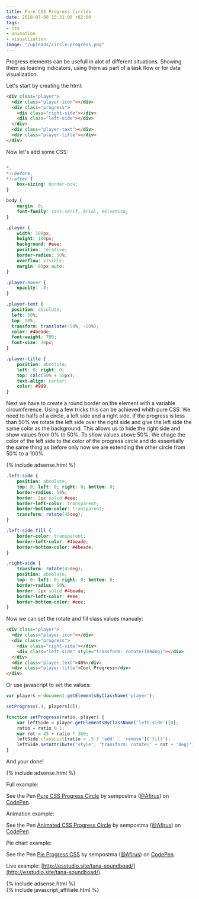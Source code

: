```yaml
---
title: Pure CSS Progress Circles
date: 2018-07-08 15:31:00 +02:00
tags:
- css
- animation
- visualization
image: "/uploads/circle-progress.png"
---
```


Progress elements can be usefull in alot of different situations. Showing them as loading indicators, using them as part of a task flow or for data visualization.

Let's start by creating the html:

```html
<div class="player">
  <div class="player-icon"></div>
  <div class="progress">
    <div class="right-side"></div>
    <div class="left-side"></div>
  </div>
  <div class="player-text"></div>
  <div class="player-title"></div>
</div>
```

Now let's add some CSS:

```css

*,
*::before,
*::after {
    box-sizing: border-box;
}

body {
    margin: 0;
    font-family: sans-serif, Arial, Helvetica;
}

.player {
    width: 100px;
    height: 100px;
    background: #eee;
    position: relative;
    border-radius: 50%;
    overflow: visible;
    margin: 80px auto;
}

.player:hover {
    opacity: .8;
}

.player-text {
  position: absolute;
  left: 50%;
  top: 50%;
  transform: translate(-50%, -50%);
  color: #4beade;
  font-weight: 700;
  font-size: 20px;
}

.player-title {
    position: absolute;
    left: 0; right: 0;
    top: calc(50% + 55px);
    text-align: center;
    color: #999;
}
```

Next we have to create a round border on the element with a variable circumference. Using a few tricks this can be achieved whith pure CSS. We need to halfs of a circle, a left side and a right side. If the progress is less than 50% we rotate the left side over the right side and give the left side the same color as the background. This allows us to hide the right side and show values from 0% to 50%. To show values above 50%. We chage the color of the left side to the color of the progress circle and do essentially the same thing as before only now we are extending the other circle from 50% to a 100%. 

{% include adsense.html %}

```css
.left-side {
    position: absolute;
    top: 0; left: 0; right: 0; bottom: 0;
    border-radius: 50%;    
    border: 2px solid #eee;
    border-left-color: transparent;
    border-bottom-color: transparent;
    transform: rotate(45deg);
}

.left-side.fill {
    border-color: transparent;
    border-left-color: #4beade;
    border-bottom-color: #4beade;
}

.right-side {
    transform: rotate(45deg);
    position: absolute;
    top: 0; left: 0; right: 0; bottom: 0;
    border-radius: 50%;    
    border: 2px solid #4beade;
    border-left-color: #eee;
    border-bottom-color: #eee;
}
```

Now we can set the rotate and fill class values manualy: 

```html
<div class="player">
  <div class="player-icon"></div>
  <div class="progress">
    <div class="right-side"></div>
    <div class="left-side" style="transform: rotate(189deg)"></div>
  </div>
  <div class="player-text">40%</div>
  <div class="player-title">Cool Progress</div>
</div>
```

Or use javascript to set the values:

```javascript
var players = document.getElementsByClassName('player');

setProgress(.4, players[0]);

function setProgress(ratio, player) {
    var leftSide = player.getElementsByClassName('left-side')[0];
    ratio = ratio % 1;
    var rot = 45 + ratio * 360;
    leftSide.classList[ratio > .5 ? 'add' : 'remove']('fill');
    leftSide.setAttribute('style', 'transform: rotate(' + rot + 'deg)');
}   
```

And your done!

{% include adsense.html %}

Full example:

<p data-height="335" data-theme-id="0" data-slug-hash="aKejNP" data-default-tab="css,result" data-user="Afirus" data-embed-version="2" data-pen-title="Pure CSS Progress Circle" class="codepen">See the Pen <a href="https://codepen.io/Afirus/pen/aKejNP/">Pure CSS Progress Circle</a> by sempostma (<a href="https://codepen.io/Afirus">@Afirus</a>) on <a href="https://codepen.io">CodePen</a>.</p>

Animation example:

<p data-height="265" data-theme-id="0" data-slug-hash="eKqjxX" data-default-tab="css,result" data-user="Afirus" data-embed-version="2" data-pen-title="Animated CSS Progress Circle" class="codepen">See the Pen <a href="https://codepen.io/Afirus/pen/eKqjxX/">Animated CSS Progress Circle</a> by sempostma (<a href="https://codepen.io/Afirus">@Afirus</a>) on <a href="https://codepen.io">CodePen</a>.</p>

Pie chart example:

<p data-height="265" data-theme-id="0" data-slug-hash="mKNjYW" data-default-tab="css,result" data-user="Afirus" data-embed-version="2" data-pen-title="Pie Progress CSS" class="codepen">See the Pen <a href="https://codepen.io/Afirus/pen/mKNjYW/">Pie Progress CSS</a> by sempostma (<a href="https://codepen.io/Afirus">@Afirus</a>) on <a href="https://codepen.io">CodePen</a>.</p>

Live example: [http://esstudio.site/tana-soundboad/](http://esstudio.site/tana-soundboad/).

<script async src="https://static.codepen.io/assets/embed/ei.js"></script>

{% include adsense.html %}
<br>
{% include javascript_affiliate.html %}